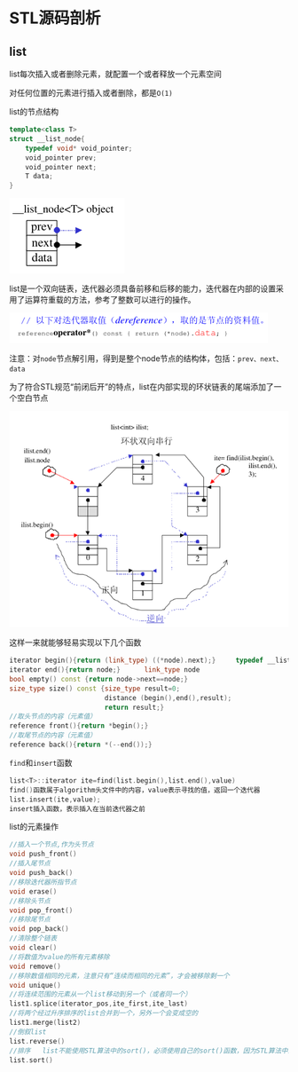 # STL源码剖析

## list

list每次插入或者删除元素，就配置一个或者释放一个元素空间

对任何位置的元素进行插入或者删除，都是`O(1)`

list的节点结构

```c++
template<class T>
struct __list_node{
    typedef void* void_pointer;
    void_pointer prev;
    void_pointer next;
    T data;
}
```

![list_node](/img/list_node.png)

list是一个双向链表，迭代器必须具备前移和后移的能力，迭代器在内部的设置采用了运算符重载的方法，参考了整数可以进行的操作。

![list_iterator](/img/list_iterator.png)

注意：对`node`节点解引用，得到是整个node节点的结构体，包括：`prev、next、data`

为了符合STL规范“前闭后开”的特点，list在内部实现的环状链表的尾端添加了一个空白节点

![list](/img/list.png)

这样一来就能够轻易实现以下几个函数

```c++
iterator begin(){return (link_type) ((*node).next);}     typedef __list_node<T>* link_type
iterator end(){return node;}      link_type node
bool empty() const {return node->next==node;}
size_type size() const {size_type result=0;
                        distance (begin(),end(),result);
                        return result;}
//取头节点的内容（元素值）
reference front(){return *begin();}
//取尾节点的内容（元素值）
reference back(){return *(--end());}
```

`find`和`insert`函数

```c++
list<T>::iterator ite=find(list.begin(),list.end(),value)
find()函数属于algorithm头文件中的内容，value表示寻找的值，返回一个迭代器
list.insert(ite,value);
insert插入函数，表示插入在当前迭代器之前
```

list的元素操作

```c++
//插入一个节点,作为头节点
void push_front()
//插入尾节点
void push_back()
//移除迭代器所指节点
void erase()
//移除头节点
void pop_front()
//移除尾节点
void pop_back()
//清除整个链表
void clear()
//将数值为value的所有元素移除
void remove()
//移除数值相同的元素，注意只有“连续而相同的元素”，才会被移除剩一个
void unique()
//将连续范围的元素从一个list移动到另一个（或者同一个）
list1.splice(iterator_pos,ite_first,ite_last)
//将两个经过升序排序的list合并到一个，另外一个会变成空的
list1.merge(list2)
//倒叙list
list.reverse()
//排序   list不能使用STL算法中的sort()，必须使用自己的sort()函数，因为STL算法中的sort(),只接受RandomAccessIterator,list的是BidirectionalIterator
list.sort()
```

